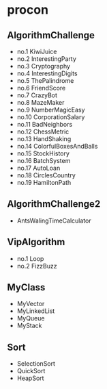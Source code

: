 procon
======

## AlgorithmChallenge
- no.1 KiwiJuice
- no.2 InterestingParty
- no.3 Cryptography
- no.4 InterestingDigits
- no.5 ThePalindrome
- no.6 FriendScore
- no.7 CrazyBot
- no.8 MazeMaker
- no.9 NumberMagicEasy
- no.10 CorporationSalary
- no.11 BadNeighbors
- no.12 ChessMetric
- no.13 HandShaking
- no.14 ColorfulBoxesAndBalls
- no.15 StockHistory
- no.16 BatchSystem
- no.17 AutoLoan
- no.18 CirclesCountry
- no.19 HamiltonPath

## AlgorithmChallenge2
- AntsWalingTimeCalculator

## VipAlgorithm
- no.1 Loop
- no.2 FizzBuzz

## MyClass
- MyVector
- MyLinkedList
- MyQueue
- MyStack

## Sort
- SelectionSort
- QuickSort
- HeapSort
